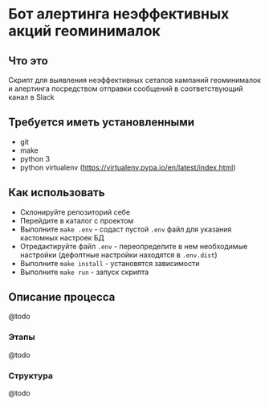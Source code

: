# Бот алертинга неэффективных акций геоминималок

## Что это
Скрипт для выявления неэффективных сетапов кампаний геоминималок и алертинга посредством отправки сообщений в соответствующий канал в Slack

## Требуется иметь установленными
* git
* make
* python 3
* python virtualenv (https://virtualenv.pypa.io/en/latest/index.html)

## Как использовать
* Склонируйте репозиторий себе
* Перейдите в каталог с проектом
* Выполните `make .env` - содаст пустой `.env` файл для указания кастомных настроек БД
* Отредактируйте файл `.env` - переопределите в нем необходимые настройки
 (дефолтные настройки находятся в `.env.dist`)
* Выполните `make install` - установятся зависимости
* Выполните `make run` - запуск скрипта


## Описание процесса
@todo

### Этапы
@todo

### Структура
@todo
